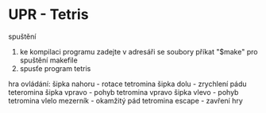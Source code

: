 # UPR - Tetris

spuštění
1. ke kompilaci programu zadejte v adresáři se soubory příkat "$make" pro spuštění makefile
2. spusťe program tetris

hra
ovládání:
    šipka nahoru - rotace tetromina
    šipka dolu - zrychlení pádu teteromina
    šipka vpravo - pohyb tetromina vpravo
    šipka vlevo - pohyb tetromina vlelo
    mezerník - okamžitý pád tetromina
    escape - zavření hry
